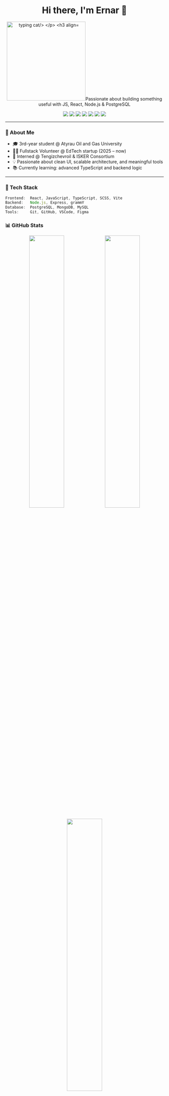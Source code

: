 
<h1 align="center">Hi there, I'm Ernar 👋</h1>

<p align="center">
  <img src="https://media.giphy.com/media/qgQUggAC3Pfv687qPC/giphy.gif" width="250" alt="typing cat/>
</p>

<h3 align="center">Passionate about building something useful with JS, React, Node.js & PostgreSQL</h3>

<p align="center">
  <img src="https://img.shields.io/badge/Code-JavaScript-yellow?style=for-the-badge&logo=javascript&logoColor=black"/>
  <img src="https://img.shields.io/badge/Frontend-React-blue?style=for-the-badge&logo=react"/>
  <img src="https://img.shields.io/badge/Frontend-TypeScript-blue?style=for-the-badge&logo=typescript&logoColor=white"/>
  <img src="https://img.shields.io/badge/Backend-Node.js-green?style=for-the-badge&logo=nodedotjs&logoColor=white"/>
  <img src="https://img.shields.io/badge/Database-PostgreSQL-336791?style=for-the-badge&logo=postgresql&logoColor=white"/>
  <img src="https://img.shields.io/badge/Database-MongoDB-green?style=for-the-badge&logo=mongodb&logoColor=white"/>
  <img src="https://img.shields.io/badge/Version Control-Git-orange?style=for-the-badge&logo=git&logoColor=white"/>
</p>

---

### 🧠 About Me

- 🎓 3rd-year student @ Atyrau Oil and Gas University  
- 🧑‍💻 Fullstack Volunteer @ EdTech startup (2025 – now)  
- 💼 Interned @ Tengizchevroil & ISKER Consortium  
- 💡 Passionate about clean UI, scalable architecture, and meaningful tools  
- 📚 Currently learning: advanced TypeScript and backend logic

---

### 🔧 Tech Stack

```js
Frontend:  React, JavaScript, TypeScript, SCSS, Vite  
Backend:   Node.js, Express, grammY  
Database:  PostgreSQL, MongoDB, MySQL  
Tools:     Git, GitHub, VSCode, Figma
```

### 📊 GitHub Stats
<p align="center"> <img src="https://github-readme-stats.vercel.app/api?username=Yernar-Z&show_icons=true&theme=tokyonight" width="47%" /> <img src="https://github-readme-streak-stats.herokuapp.com/?user=Yernar-Z&theme=tokyonight" width="47%" /> </p> <p align="center"> <img src="https://github-readme-stats.vercel.app/api/top-langs/?username=Yernar-Z&layout=compact&theme=tokyonight" width="47%" /> </p>

### 📫 Connect with Me
<p align="center"> <a href="mailto:yernar.jaqsylyq@gmail.com"><img src="https://img.shields.io/badge/Gmail-D14836?style=for-the-badge&logo=gmail&logoColor=white"/></a> <a href="https://t.me/ernardev"><img src="https://img.shields.io/badge/Telegram-2CA5E0?style=for-the-badge&logo=telegram&logoColor=white"/></a> <a href="https://linkedin.com/in/yernar-jaqsylyq"><img src="https://img.shields.io/badge/LinkedIn-0077B5?style=for-the-badge&logo=linkedin&logoColor=white"/></a> </p>
<p align="center"> <i>“Building the future, one commit at a time.”</i> 🚀 </p>
